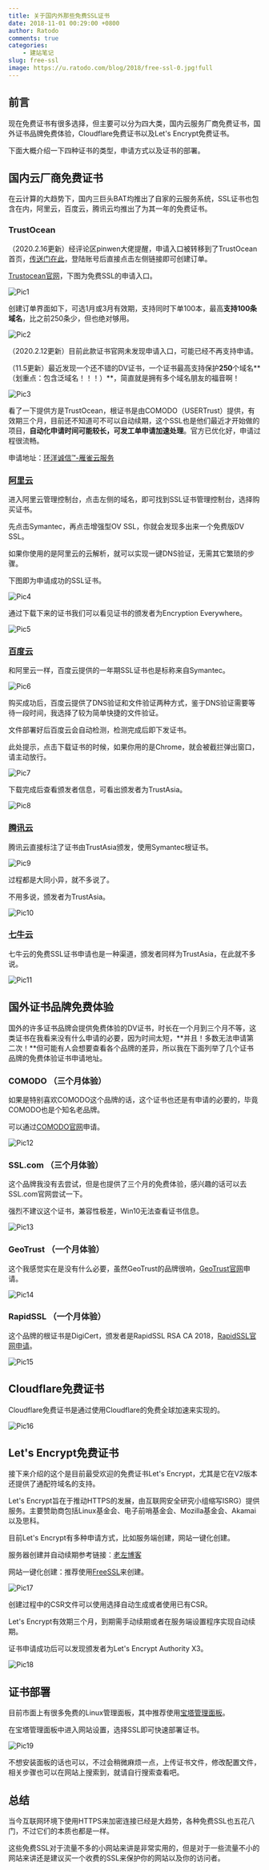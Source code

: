 ```yaml
---
title: 关于国内外那些免费SSL证书
date: 2018-11-01 00:29:00 +0800
author: Ratodo
comments: true
categories:
    - 建站笔记
slug: free-ssl
image: https://u.ratodo.com/blog/2018/free-ssl-0.jpg!full
---
```


## 前言

现在免费证书有很多选择，但主要可以分为四大类，国内云服务厂商免费证书，国外证书品牌免费体验，Cloudflare免费证书以及Let's Encrypt免费证书。

下面大概介绍一下四种证书的类型，申请方式以及证书的部署。

## 国内云厂商免费证书

在云计算的大趋势下，国内三巨头BAT均推出了自家的云服务系统，SSL证书也包含在内，阿里云，百度云，腾讯云均推出了为其一年的免费证书。

### TrustOcean

（2020.2.16更新）经评论区pinwen大佬提醒，申请入口被转移到了TrustOcean首页，[传送门在此](https://console.trustocean.com/certificate/create/85)，登陆账号后直接点击左侧链接即可创建订单。

[Trustocean官网](https://www.trustocean.com)，下图为免费SSL的申请入口。

![Pic1](https://u.ratodo.com/blog/2018/free-ssl-1.png!full)

创建订单界面如下，可选1月或3月有效期，支持同时下单100本，最高**支持100条域名**，比之前250条少，但也绝对够用。

![Pic2](https://u.ratodo.com/blog/2018/free-ssl-2.png!full)

（2020.2.12更新）目前此款证书官网未发现申请入口，可能已经不再支持申请。

（11.5更新）最近发现一个还不错的DV证书，一个证书最高支持保护**250**个域名**（划重点：包含泛域名！！！）**，简直就是拥有多个域名朋友的福音啊！

![Pic3](https://u.ratodo.com/blog/2018/free-ssl-3.png!full)

看了一下提供方是TrustOcean，根证书是由COMODO（USERTrust）提供，有效期三个月，目前还不知道可不可以自动续期，这个SSL也是他们最近才开始做的项目，**自动化申请时间可能较长，可发工单申请加速处理**。官方已优化好，申请过程很流畅。

申请地址：[环洋诚信™-雁雀云服务](https://console.trustocean.com/cart.php)

### [阿里云](https://common-buy.aliyun.com/?spm=5176.7968328.1120760.1.3a8e1232TNRm7l&amp;commodityCode=cas#/buy)

进入阿里云管理控制台，点击左侧的域名，即可找到SSL证书管理控制台，选择购买证书。

先点击Symantec，再点击增强型OV SSL，你就会发现多出来一个免费版DV SSL。

如果你使用的是阿里云的云解析，就可以实现一键DNS验证，无需其它繁琐的步骤。

下图即为申请成功的SSL证书。

![Pic4](https://u.ratodo.com/blog/2018/free-ssl-4.png!full)

通过下载下来的证书我们可以看见证书的颁发者为Encryption Everywhere。

![Pic5](https://u.ratodo.com/blog/2018/free-ssl-5.png!full)

### [百度云](https://login.bce.baidu.com/?account=&amp;redirect=http%3A%2F%2Fconsole.bce.baidu.com%2Fcas%2F%3F_%3D1542123500103#/cas/apply/create)

和阿里云一样，百度云提供的一年期SSL证书也是标称来自Symantec。

![Pic6](https://u.ratodo.com/blog/2018/free-ssl-6.png!full)

购买成功后，百度云提供了DNS验证和文件验证两种方式，鉴于DNS验证需要等待一段时间，我选择了较为简单快捷的文件验证。

文件部署好后百度云会自动检测，检测完成后即下发证书。

此处提示，点击下载证书的时候，如果你用的是Chrome，就会被截拦弹出窗口，请主动放行。

![Pic7](https://u.ratodo.com/blog/2018/free-ssl-7.png!full)

下载完成后查看颁发者信息，可看出颁发者为TrustAsia。

![Pic8](https://u.ratodo.com/blog/2018/free-ssl-8.png!full)

### [腾讯云](https://buy.cloud.tencent.com/ssl?fromSource=ssl&amp;from=qcloudHpHeaderSsl)

腾讯云直接标注了证书由TrustAsia颁发，使用Symantec根证书。

![Pic9](https://u.ratodo.com/blog/2018/free-ssl-9.png!full)

过程都是大同小异，就不多说了。

不用多说，颁发者为TrustAsia。

![Pic10](https://u.ratodo.com/blog/2018/free-ssl-10.png!full)

### [七牛云](https://portal.qiniu.com/signin?redirect=~2Fcertificate~2Fapply)

七牛云的免费SSL证书申请也是一种渠道，颁发者同样为TrustAsia，在此就不多说。

![Pic11](https://u.ratodo.com/blog/2018/free-ssl-11.png!full)

## 国外证书品牌免费体验

国外的许多证书品牌会提供免费体验的DV证书，时长在一个月到三个月不等，这类证书在我看来没有什么申请的必要，因为时间太短，**并且！多数无法申请第二次！**但可能有人会想要查看各个品牌的差异，所以我在下面列举了几个证书品牌的免费体验证书申请地址。

### COMODO （三个月体验）

如果是特别喜欢COMODO这个品牌的话，这个证书也还是有申请的必要的，毕竟COMODO也是个知名老品牌。

可以通过[COMODO官网](https://www.comodo.com/landing/ssl-certificate/free-ssl/)申请。

![Pic12](https://u.ratodo.com/blog/2018/free-ssl-12.png!full)

### SSL.com （三个月体验）

这个品牌我没有去尝试，但是也提供了三个月的免费体验，感兴趣的话可以去SSL.com官网尝试一下。

强烈不建议这个证书，兼容性极差，Win10无法查看证书信息。

![Pic13](https://u.ratodo.com/blog/2018/free-ssl-13.png!full)

### GeoTrust （一个月体验）

这个我感觉实在是没有什么必要，虽然GeoTrust的品牌很响，[GeoTrust官网](https://www.geotrust.com/ssl/free-ssl-certificate/)申请。

![Pic14](https://u.ratodo.com/blog/2018/free-ssl-14.png!full)

### RapidSSL （一个月体验）

这个品牌的根证书是DigiCert，颁发者是RapidSSL RSA CA 2018，[RapidSSL官网申请](https://www.rapidssl.com/)。

![Pic15](https://u.ratodo.com/blog/2018/free-ssl-15.png!full)

## Cloudflare免费证书

Cloudflare免费证书是通过使用Cloudflare的免费全球加速来实现的。

![Pic16](https://u.ratodo.com/blog/2018/free-ssl-16.png!full)

## Let's Encrypt免费证书

接下来介绍的这个是目前最受欢迎的免费证书Let's Encrypt，尤其是它在V2版本还提供了通配符域名的支持。

Let's Encrypt旨在于推动HTTPS的发展，由互联网安全研究小组缩写ISRG）提供服务。主要赞助商包括Linux基金会、电子前哨基金会、Mozilla基金会、Akamai以及思科。

目前Let's Encrypt有多种申请方式，比如服务端创建，网站一键化创建。

服务器创建并自动续期参考链接：[老左博客](https://www.laozuo.org/11668.html)

网站一键化创建：推荐使用[FreeSSL](https://freessl.cn/)来创建。

![Pic17](https://u.ratodo.com/blog/2018/free-ssl-17.png!full)

创建过程中的CSR文件可以使用选择自动生成或者使用已有CSR。

Let's Encrypt有效期三个月，到期需手动续期或者在服务端设置程序实现自动续期。

证书申请成功后可以发现颁发者为Let's Encrypt Authority X3。

![Pic18](https://u.ratodo.com/blog/2018/free-ssl-18.png!full)

## 证书部署

目前市面上有很多免费的Linux管理面板，其中推荐使用[宝塔管理面板](https://www.bt.cn/?btwaf=96081394)。

在宝塔管理面板中进入网站设置，选择SSL即可快速部署证书。

![Pic19](https://u.ratodo.com/blog/2018/free-ssl-19.png!full)

不想安装面板的话也可以，不过会稍微麻烦一点，上传证书文件，修改配置文件，相关步骤也可以在网站上搜索到，就请自行搜索查看吧。

## 总结

当今互联网环境下使用HTTPS来加密连接已经是大趋势，各种免费SSL也五花八门，不过它们的本质也都是一样。

这些免费SSL对于流量不多的小网站来讲是非常实用的，但是对于一些流量不小的网站来讲还是建议买一个收费的SSL来保护你的网站以及你的访问者。

